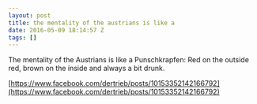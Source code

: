 ```yaml
---
layout: post
title: the mentality of the austrians is like a
date: 2016-05-09 18:14:57 Z
tags: []
---
```

The mentality of the Austrians is like a Punschkrapfen: Red on the outside red, brown on the inside and always a bit drunk.

[https://www.facebook.com/dertrieb/posts/10153352142166792](https://www.facebook.com/dertrieb/posts/10153352142166792)

